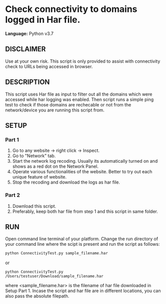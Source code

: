 # Check connectivity to domains logged in Har file.
  
**Language:** Python v3.7

## DISCLAIMER
Use at your own risk. This script is only provided to assist with connectivity check to URLs being accessed in browser.

## DESCRIPTION
This script uses Har file as input to filter out all the domains which were accessed while har logging was enabled. Then script runs a simple ping test to check if those domains are rechecable or not from the network/device you are running this script from.

## SETUP
### Part 1
1. Go to any website -> right click -> Inspect. 
2. Go to "Network" tab. 
3. Start the network log recoding. Usually its automatically turned on and shows as a red dot on the Network Panel.
4. Operate various functionalities of the website. Better to try out each unique feature of website. 
5. Stop the recoding and download the logs as har file. 

### Part 2
1. Download this script. 
2. Preferably, keep both har file from step 1 and this script in same folder. 

## RUN

Open command line terminal of your platform. Change the run directory of your command line where the scipt is present and run the script as follows:

```python
python ConnectivityTest.py sample_filename.har
```
or 
```
python ConnectivityTest.py /Users/testuser/Download/sample_filename.har
```

where <sample_filename.har> is the filename of har file downloaded in Setup Part 1. Incase the script and har file are in different locations, you can also pass the absolute filepath.
